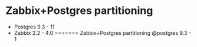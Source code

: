 # Zabbix+Postgres partitioning
- Postgres 9.3 - 11
- Zabbix 2.2 - 4.0
=======
Zabbix+Postgres partitioning @postgres 9.3 - 1
